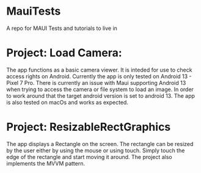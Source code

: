 # MauiTests
A repo for MAUI Tests and tutorials to live in

# Project: Load Camera:
The app functions as a basic camera viewer. It is inteded for use to check access rights on Android. 
Currently the app is only tested on Android 13 - Pixel 7 Pro. There is currently an issue with Maui supporting Android 13 when trying to access the camera or file system to load an image. In order to work around that the target android version is set to android 13.
The app is also tested on macOs and works as expected.

# Project: ResizableRectGraphics
The app displays a Rectangle on the screen. The rectangle can be resized by the user either by using the mouse or using touch. Simply touch the edge of the rectangle and start moving it around. The project also implements the MVVM pattern.

